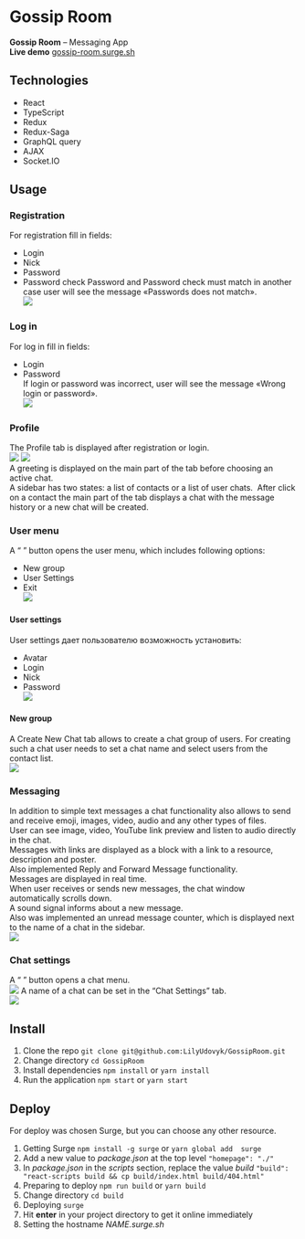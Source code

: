 # Gossip Room

**Gossip Room** – Messaging App <br>
**Live demo** [gossip-room.surge.sh](http://gossip-room.surge.sh/)

## Technologies

- React
- TypeScript
- Redux
- Redux-Saga
- GraphQL query
- AJAX
- Socket.IO


## Usage

### Registration
For registration fill in fields:
* Login
* Nick
* Password
* Password check
Password and Password check must match in another case user will see the message «Passwords does not match». <br>
![](./image/registration.png)

### Log in
For log in fill in fields:
* Login
* Password <br>
If login or password was incorrect, user will see the message «Wrong login or password». <br>
![](./image/login.png)

### Profile
The Profile tab is displayed after registration or login. <br>
![](./image/profile.png) ![](./image/profile_mob.png) <br>
A greeting is displayed on the main part of the tab before choosing an active chat.<br>
A sidebar has two states: a list of contacts or a list of user chats.
![]()
After click on a contact the main part of the tab displays a chat with the message history or a new chat will be created.
![]()

### User menu
A “   ” button opens the user menu, which includes following options:
* New group
* User Settings
* Exit <br>
![](./image/user_menu.png)
#### User settings
User settings дает пользователю возможность установить: 
* Avatar
* Login
* Nick
* Password <br>
![](./image/user_settings.png)
#### New group
A Create New Chat tab allows to create a chat group of users. For creating such a chat user needs to set a chat name and select users from the contact list. <br>
![](./image/new_group.png)

### Messaging
In addition to simple text messages a chat functionality also allows to send and receive emoji, images, video, audio and any other types of files. <br>
User can see image, video, YouTube link preview and listen to audio directly in the chat. <br>
Messages with links are displayed as a block with a link to a resource, description and poster. <br>
Also implemented Reply and  Forward Message functionality. <br>
Messages are displayed in real time. <br>
When user receives or sends new messages, the chat window automatically scrolls down. <br>
A sound signal informs about a new message. <br>
Also was  implemented an unread message counter, which is displayed next to the name of a chat in the sidebar. <br>
![](./image/chat.png)

### Chat settings
A “  ” button opens a chat menu. <br>
![](./image/chat_menu.png)
A name of a chat can be set in the “Chat Settings” tab. <br>
![](./image/chat_settings.png)


## Install

1.	Clone the repo ```git clone git@github.com:LilyUdovyk/GossipRoom.git```
2.	Change directory ```cd GossipRoom```
3.	Install dependencies ```npm install``` or ```yarn install``` <br>
4.	Run the application ```npm start``` or ```yarn start```


## Deploy

For deploy was chosen Surge, but you can choose any other resource.

1. Getting Surge ```npm install -g surge``` or ```yarn global add  surge```
2. Add a new value to *package.json* at the top level ```"homepage": "./"```
3. In *package.json* in the *scripts* section, replace the value *build* ```"build": "react-scripts build && cp build/index.html build/404.html"```
4. Preparing to deploy ```npm run build``` or ```yarn build```
5. Change directory ```cd build```
6. Deploying ```surge```
7. Hit **enter** in your project directory to get it online immediately
8. Setting the hostname *NAME.surge.sh*

